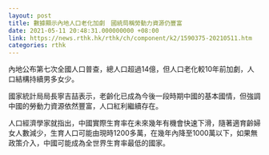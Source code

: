 ```yaml
---
layout: post
title: 數據顯示內地人口老化加劇　國統局稱勞動力資源仍豐富
date: 2021-05-11 20:48:31.000000000 +08:00
link: https://news.rthk.hk/rthk/ch/component/k2/1590375-20210511.htm
categories: rthk
---
```


內地公布第七次全國人口普查，總人口超過14億，但人口老化較10年前加劇，人口結構持續男多女少。

國家統計局局長寧吉喆表示，老齡化已成為今後一段時期中國的基本國情，但強調中國的勞動力資源依然豐富，人口紅利繼續存在。

人口經濟學家就指出，中國實際生育率在未來幾年有機會快速下滑，隨著適育齡婦女人數減少，生育人口可能由現時1200多萬，在幾年內降至1000萬以下，如果無政策介入，中國可能成為全世界生育率最低的國家。
